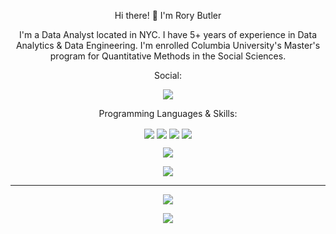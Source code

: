 <p align="center">
Hi there! 👋 I'm Rory Butler
</p>
  
<p align="center">
I'm a Data Analyst located in NYC. I have 5+ years of experience in Data Analytics & Data Engineering. I'm enrolled Columbia University's Master's program for Quantitative Methods in the Social Sciences.
</p>

<p align="center">
  Social:  
</p>

<p align="center">
  <a href="https://www.linkedin.com/in/rory-butler-410821a0/">
    <img src="https://img.shields.io/badge/LinkedIn-0077B5?style=for-the-badge&logo=linkedin&logoColor=white" align="center">
  </a>
</p>

<p align="center">
  Programming Languages & Skills:
</p>

<p align="center">
  <img src="https://img.shields.io/badge/python-3670A0?style=for-the-badge&logo=python&logoColor=ffdd54" align="center">
  <img src="https://img.shields.io/badge/numpy-%23013243.svg?style=for-the-badge&logo=numpy&logoColor=white" align="center">
  <img src="https://img.shields.io/badge/pandas-%23150458.svg?style=for-the-badge&logo=pandas&logoColor=white" align="center">
  <img src="https://img.shields.io/badge/scikit--learn-%23F7931E.svg?style=for-the-badge&logo=scikit-learn&logoColor=white" align="center">
</p>

<p align="center">
  <img src="https://img.shields.io/badge/R-276DC3?style=for-the-badge&logo=r&logoColor=white" align="center">
</p>

<p align="center">
  <img src="https://img.shields.io/badge/SQL%20Server-CC2927?style=for-the-badge&logo=microsoft%20sql%20server&logoColor=white" align="center">
</p>

---------------------------------------------------------

<p align="center">
  <a href="https://github.com/rb2661#">
    <img src="https://github-readme-stats.vercel.app/api?username=rb2661&theme=tokyonight" align="center">
  </a>
</p>

<p align="center">
  <a href="https://github.com/rb2661#">
    <img src="https://github-readme-stats.vercel.app/api/top-langs/?username=rb2661&theme=tokyonight" align="center">
  </a>
</p>
